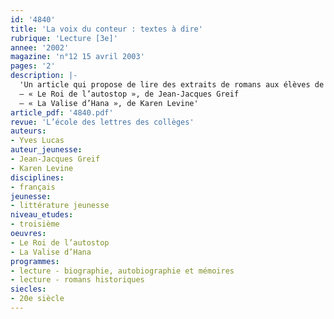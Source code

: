 ```yaml
---
id: '4840'
title: 'La voix du conteur : textes à dire'
rubrique: 'Lecture [3e]'
annee: '2002'
magazine: 'n°12 15 avril 2003'
pages: '2'
description: |-
  'Un article qui propose de lire des extraits de romans aux élèves de troisième.
  – « Le Roi de l’autostop », de Jean-Jacques Greif
  – « La Valise d’Hana », de Karen Levine'
article_pdf: '4840.pdf'
revue: 'L’école des lettres des collèges'
auteurs:
- Yves Lucas
auteur_jeunesse:
- Jean-Jacques Greif
- Karen Levine
disciplines:
- français
jeunesse:
- littérature jeunesse
niveau_etudes:
- troisième
oeuvres:
- Le Roi de l’autostop
- La Valise d’Hana
programmes:
- lecture - biographie, autobiographie et mémoires
- lecture - romans historiques
siecles:
- 20e siècle
---
```

